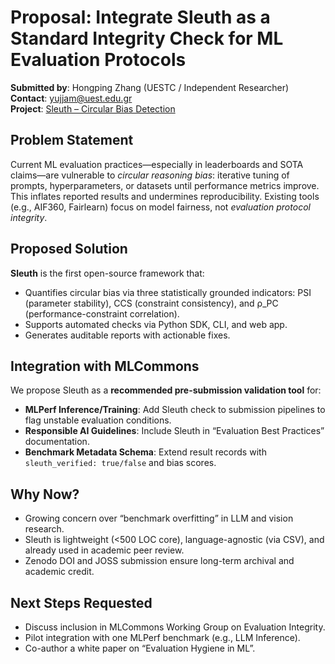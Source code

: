 # Proposal: Integrate Sleuth as a Standard Integrity Check for ML Evaluation Protocols

**Submitted by**: Hongping Zhang (UESTC / Independent Researcher)  
**Contact**: yujjam@uest.edu.gr  
**Project**: [Sleuth – Circular Bias Detection](https://github.com/hongping-zh/circular-bias-detection)

## Problem Statement
Current ML evaluation practices—especially in leaderboards and SOTA claims—are vulnerable to *circular reasoning bias*: iterative tuning of prompts, hyperparameters, or datasets until performance metrics improve. This inflates reported results and undermines reproducibility. Existing tools (e.g., AIF360, Fairlearn) focus on model fairness, not *evaluation protocol integrity*.

## Proposed Solution
**Sleuth** is the first open-source framework that:
- Quantifies circular bias via three statistically grounded indicators: PSI (parameter stability), CCS (constraint consistency), and ρ_PC (performance-constraint correlation).
- Supports automated checks via Python SDK, CLI, and web app.
- Generates auditable reports with actionable fixes.

## Integration with MLCommons
We propose Sleuth as a **recommended pre-submission validation tool** for:
- **MLPerf Inference/Training**: Add Sleuth check to submission pipelines to flag unstable evaluation conditions.
- **Responsible AI Guidelines**: Include Sleuth in “Evaluation Best Practices” documentation.
- **Benchmark Metadata Schema**: Extend result records with `sleuth_verified: true/false` and bias scores.

## Why Now?
- Growing concern over “benchmark overfitting” in LLM and vision research.
- Sleuth is lightweight (<500 LOC core), language-agnostic (via CSV), and already used in academic peer review.
- Zenodo DOI and JOSS submission ensure long-term archival and academic credit.

## Next Steps Requested
- Discuss inclusion in MLCommons Working Group on Evaluation Integrity.
- Pilot integration with one MLPerf benchmark (e.g., LLM Inference).
- Co-author a white paper on “Evaluation Hygiene in ML”.
